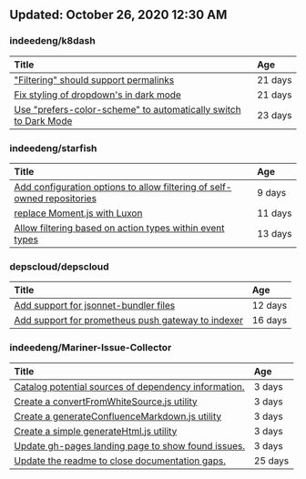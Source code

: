 ## Updated: October 26, 2020 12:30 AM


### indeedeng/k8dash
|**Title**|**Age**|
|:----|:----|
|["Filtering" should support permalinks](https://github.com/indeedeng/k8dash/issues/153)|21&nbsp;days|
|[Fix styling of dropdown's in dark mode](https://github.com/indeedeng/k8dash/issues/152)|21&nbsp;days|
|[Use "prefers-color-scheme" to automatically switch to Dark Mode](https://github.com/indeedeng/k8dash/issues/144)|23&nbsp;days|


### indeedeng/starfish
|**Title**|**Age**|
|:----|:----|
|[Add configuration options to allow filtering of self-owned repositories](https://github.com/indeedeng/starfish/issues/65)|9&nbsp;days|
|[replace Moment.js with Luxon](https://github.com/indeedeng/starfish/issues/60)|11&nbsp;days|
|[Allow filtering based on action types within event types](https://github.com/indeedeng/starfish/issues/58)|13&nbsp;days|


### depscloud/depscloud
|**Title**|**Age**|
|:----|:----|
|[Add support for jsonnet-bundler files](https://github.com/depscloud/depscloud/issues/115)|12&nbsp;days|
|[Add support for prometheus push gateway to indexer](https://github.com/depscloud/depscloud/issues/108)|16&nbsp;days|


### indeedeng/Mariner-Issue-Collector
|**Title**|**Age**|
|:----|:----|
|[Catalog potential sources of dependency information.](https://github.com/indeedeng/Mariner-Issue-Collector/issues/19)|3&nbsp;days|
|[Create a convertFromWhiteSource.js utility](https://github.com/indeedeng/Mariner-Issue-Collector/issues/18)|3&nbsp;days|
|[Create a generateConfluenceMarkdown.js utility](https://github.com/indeedeng/Mariner-Issue-Collector/issues/17)|3&nbsp;days|
|[Create a simple generateHtml.js utility](https://github.com/indeedeng/Mariner-Issue-Collector/issues/16)|3&nbsp;days|
|[Update gh-pages landing page to show found issues.](https://github.com/indeedeng/Mariner-Issue-Collector/issues/15)|3&nbsp;days|
|[Update the readme to close documentation gaps.](https://github.com/indeedeng/Mariner-Issue-Collector/issues/2)|25&nbsp;days|